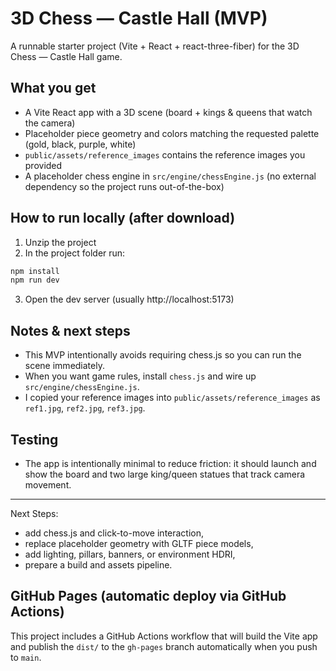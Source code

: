 # 3D Chess — Castle Hall (MVP)

A runnable starter project (Vite + React + react-three-fiber) for the 3D Chess — Castle Hall game.

## What you get
- A Vite React app with a 3D scene (board + kings & queens that watch the camera)
- Placeholder piece geometry and colors matching the requested palette (gold, black, purple, white)
- `public/assets/reference_images` contains the reference images you provided
- A placeholder chess engine in `src/engine/chessEngine.js` (no external dependency so the project runs out-of-the-box)

## How to run locally (after download)
1. Unzip the project
2. In the project folder run:

```bash
npm install
npm run dev
```

3. Open the dev server (usually http://localhost:5173)

## Notes & next steps
- This MVP intentionally avoids requiring chess.js so you can run the scene immediately.
- When you want game rules, install `chess.js` and wire up `src/engine/chessEngine.js`.
- I copied your reference images into `public/assets/reference_images` as `ref1.jpg`, `ref2.jpg`, `ref3.jpg`.

## Testing
- The app is intentionally minimal to reduce friction: it should launch and show the board and two large king/queen statues that track camera movement.

---
Next Steps:
- add chess.js and click-to-move interaction,
- replace placeholder geometry with GLTF piece models,
- add lighting, pillars, banners, or environment HDRI,
- prepare a build and assets pipeline.


## GitHub Pages (automatic deploy via GitHub Actions)

This project includes a GitHub Actions workflow that will build the Vite app and publish the `dist/` to the `gh-pages` branch automatically when you push to `main`.


